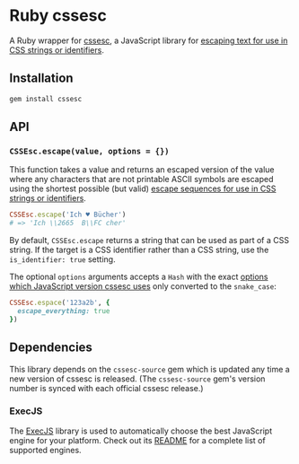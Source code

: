 Ruby cssesc
===========

A Ruby wrapper for [cssesc][1], a JavaScript library for [escaping text for
use in CSS strings or identifiers][2].


Installation
------------

```bash
gem install cssesc
```

API
-----

### `CSSEsc.escape(value, options = {})`

This function takes a value and returns an escaped version of the value where
any characters that are not printable ASCII symbols are escaped using the
shortest possible (but valid) [escape sequences for use in CSS strings or
identifiers][2].

```ruby
CSSEsc.escape('Ich ♥ Bücher')
# => 'Ich \\2665  B\\FC cher'
```

By default, `CSSEsc.escape` returns a string that can be used as part of a CSS
string. If the target is a CSS identifier rather than a CSS string, use the
`is_identifier: true` setting.

The optional `options` arguments accepts a `Hash` with the exact [options
which JavaScript version cssesc uses][3] only converted to the `snake_case`:

```ruby
CSSEsc.espace('123a2b', {
  escape_everything: true
})
```

Dependencies
------------

This library depends on the `cssesc-source` gem which is updated any time a
new version of cssesc is released. (The `cssesc-source` gem's version number
is synced with each official cssesc release.)

### ExecJS

The [ExecJS][4] library is used to automatically choose the best JavaScript
engine for your platform. Check out its [README][5] for a complete list of
supported engines.

[1]: http://github.com/mathiasbynens/cssesc
[2]: http://mathiasbynens.be/notes/css-escapes
[3]: http://github.com/mathiasbynens/cssesc#api
[4]: http://github.com/sstephenson/execjs
[5]: http://github.com/sstephenson/execjs/blob/master/README.md
